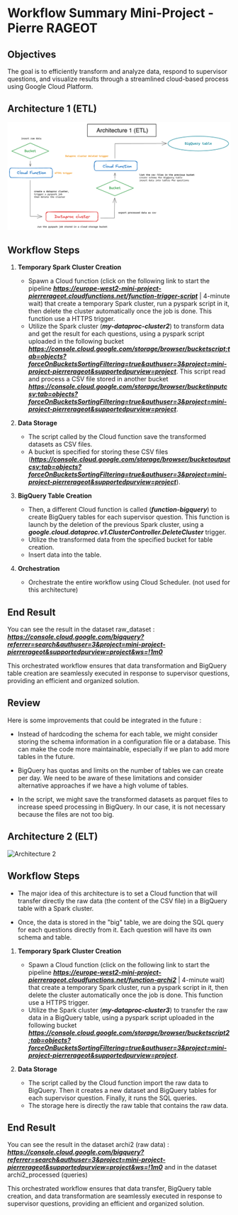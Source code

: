# Workflow Summary Mini-Project - Pierre RAGEOT

## Objectives
The goal is to efficiently transform and analyze data, respond to supervisor questions, and visualize results through a streamlined cloud-based process using Google Cloud Platform.

## Architecture 1 (ETL)

![Archi1](./Images/archi1.png)

## Workflow Steps

1. **Temporary Spark Cluster Creation**
   - Spawn a Cloud function (click on the following link to start the pipeline ***https://europe-west2-mini-project-pierrerageot.cloudfunctions.net/function-trigger-script*** | 4-minute wait) that create a temporary Spark cluster, run a pyspark script in it, then delete the cluster automatically once the job is done. This function use a HTTPS trigger. 
   - Utilize the Spark cluster (***my-dataproc-cluster2***) to transform data and get the result for each questions, using a pyspark script uploaded in the following bucket ***https://console.cloud.google.com/storage/browser/bucketscript;tab=objects?forceOnBucketsSortingFiltering=true&authuser=3&project=mini-project-pierrerageot&supportedpurview=project***. This script read and process a CSV file stored in another bucket ***https://console.cloud.google.com/storage/browser/bucketinputcsv;tab=objects?forceOnBucketsSortingFiltering=true&authuser=3&project=mini-project-pierrerageot&supportedpurview=project***.

2. **Data Storage**
   - The script called by the Cloud function save the transformed datasets as CSV files.
   - A bucket is specified for storing these CSV files (***https://console.cloud.google.com/storage/browser/bucketoutputcsv;tab=objects?forceOnBucketsSortingFiltering=true&authuser=3&project=mini-project-pierrerageot&supportedpurview=project***).

3. **BigQuery Table Creation**
   - Then, a different Cloud function is called (***function-bigquery***) to create BigQuery tables for each supervisor question. This function is launch by the deletion of the previous Spark cluster, using a ***google.cloud.dataproc.v1.ClusterController.DeleteCluster*** trigger. 
   - Utilize the transformed data from the specified bucket for table creation.
   - Insert data into the table.

4. **Orchestration**
   - Orchestrate the entire workflow using Cloud Scheduler. (not used for this architecture)

## End Result

You can see the result in the dataset raw_dataset : ***https://console.cloud.google.com/bigquery?referrer=search&authuser=3&project=mini-project-pierrerageot&supportedpurview=project&ws=!1m0***

This orchestrated workflow ensures that data transformation and BigQuery table creation are seamlessly executed in response to supervisor questions, providing an efficient and organized solution.

## Review

Here is some improvements that could be integrated in the future : 

   - Instead of hardcoding the schema for each table, we might consider storing the schema information in a configuration file or a database. This can make the code more maintainable, especially if we plan to add more tables in the future.

   - BigQuery has quotas and limits on the number of tables we can create per day. We need to be aware of these limitations and consider alternative approaches if we have a high volume of tables.

   - In the script, we might save the transformed datasets as parquet files to increase speed processing in BigQuery. In our case, it is not necessary because the files are not too big.

## Architecture 2 (ELT)

![Architecture 2](<./Images/Capture d’écran 2023-12-17 à 17.27.35.png>)

## Workflow Steps

   - The major idea of this architecture is to set a Cloud function that will transfer directly the raw data (the content of the CSV file) in a BigQuery table with a Spark cluster.

   - Once, the data is stored in the "big" table, we are doing the SQL query for each questions directly from it. Each question will have its own schema and table.

1. **Temporary Spark Cluster Creation**
   - Spawn a Cloud function (click on the following link to start the pipeline ***https://europe-west2-mini-project-pierrerageot.cloudfunctions.net/function-archi2*** | 4-minute wait) that create a temporary Spark cluster, run a pyspark script in it, then delete the cluster automatically once the job is done. This function use a HTTPS trigger. 
   - Utilize the Spark cluster (***my-dataproc-cluster3***) to transfer the raw data in a BigQuery table, using a pyspark script uploaded in the following bucket ***https://console.cloud.google.com/storage/browser/bucketscript2;tab=objects?forceOnBucketsSortingFiltering=true&authuser=3&project=mini-project-pierrerageot&supportedpurview=project***. 

2. **Data Storage**
   - The script called by the Cloud function import the raw data to BigQuery. Then it creates a new dataset and BigQuery tables for each supervisor question. Finally, it runs the SQL queries.
   - The storage here is directly the raw table that contains the raw data. 

## End Result

You can see the result in the dataset archi2 (raw data) : ***https://console.cloud.google.com/bigquery?referrer=search&authuser=3&project=mini-project-pierrerageot&supportedpurview=project&ws=!1m0*** and in the dataset archi2_processed (queries)

This orchestrated workflow ensures that data transfer, BigQuery table creation, and data transformation are seamlessly executed in response to supervisor questions, providing an efficient and organized solution.
